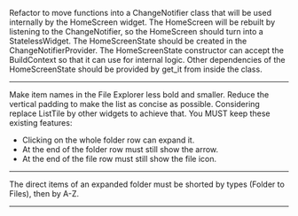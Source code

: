 Refactor to move functions into a ChangeNotifier class that will be used internally by the HomeScreen widget. The HomeScreen will be rebuilt by listening to the ChangeNotifier, so the HomeScreen should turn into a StatelessWidget. The HomeScreenState should be created in the ChangeNotifierProvider. The HomeScreenState constructor can accept the BuildContext so that it can use for internal logic. Other dependencies of the HomeScreenState should be provided by get_it from inside the class.

---

Make item names in the File Explorer less bold and smaller. Reduce the vertical padding to make the list as concise as possible. Considering replace ListTile by other widgets to achieve that. You MUST keep these existing features:

- Clicking on the whole folder row can expand it.
- At the end of the folder row must still show the arrow.
- At the end of the file row must still show the file icon.

---

The direct items of an expanded folder must be shorted by types (Folder to Files), then by A-Z.

---
